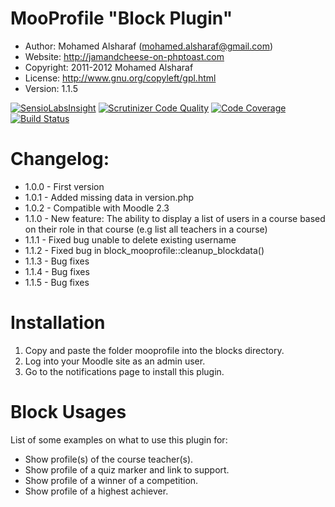 # MooProfile "Block Plugin"

- Author:    Mohamed Alsharaf (mohamed.alsharaf@gmail.com)
- Website:   http://jamandcheese-on-phptoast.com
- Copyright: 2011-2012 Mohamed Alsharaf
- License:   http://www.gnu.org/copyleft/gpl.html
- Version:   1.1.5

[![SensioLabsInsight](https://insight.sensiolabs.com/projects/e996673b-1340-4bbc-bb8c-dbd840a6e898/mini.png)](https://insight.sensiolabs.com/projects/e996673b-1340-4bbc-bb8c-dbd840a6e898)
[![Scrutinizer Code Quality](https://scrutinizer-ci.com/g/satrun77/MooProfile-Moodle-Plugin/badges/quality-score.png?b=master)](https://scrutinizer-ci.com/g/satrun77/MooProfile-Moodle-Plugin/?branch=master)
[![Code Coverage](https://scrutinizer-ci.com/g/satrun77/MooProfile-Moodle-Plugin/badges/coverage.png?b=master)](https://scrutinizer-ci.com/g/satrun77/MooProfile-Moodle-Plugin/?branch=master)
[![Build Status](https://travis-ci.org/satrun77/MooProfile-Moodle-Plugin.svg?branch=master)](https://travis-ci.org/satrun77/MooProfile-Moodle-Plugin)

# Changelog:

* 1.0.0 - First version
* 1.0.1 - Added missing data in version.php
* 1.0.2 - Compatible with Moodle 2.3
* 1.1.0 - New feature: The ability to display a list of users in a course based on their role in that course (e.g list all teachers in a course)
* 1.1.1 - Fixed bug unable to delete existing username
* 1.1.2 - Fixed bug in block_mooprofile::cleanup_blockdata()
* 1.1.3 - Bug fixes
* 1.1.4 - Bug fixes
* 1.1.5 - Bug fixes

# Installation

1. Copy and paste the folder mooprofile into the blocks directory.
2. Log into your Moodle site as an admin user.
3. Go to the notifications page to install this plugin.

# Block Usages

List of some examples on what to use this plugin for:

- Show profile(s) of the course teacher(s).
- Show profile of a quiz marker and link to support.
- Show profile of a winner of a competition.
- Show profile of a highest achiever.
